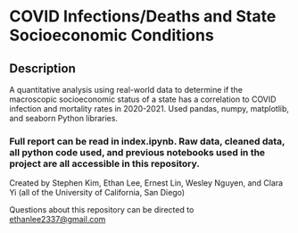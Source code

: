 # COVID Infections/Deaths and State Socioeconomic Conditions

## Description
A quantitative analysis using real-world data to determine if the macroscopic socioeconomic status of a state has a correlation to COVID infection and mortality rates in 2020-2021. Used pandas, numpy, matplotlib, and seaborn Python libraries.

### Full report can be read in index.ipynb. Raw data, cleaned data, all python code used, and previous notebooks used in the project are all accessible in this repository.

Created by Stephen Kim, Ethan Lee, Ernest Lin, Wesley Nguyen, and Clara Yi (all of the University of California, San Diego)

Questions about this repository can be directed to ethanlee2337@gmail.com